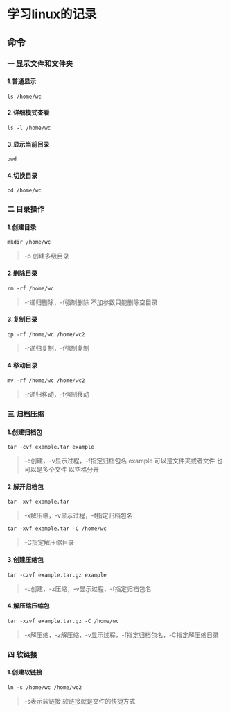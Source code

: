 # 学习linux的记录

## 命令

### 一 显示文件和文件夹

#### 1.普通显示  

`ls /home/wc`

#### 2.详细模式查看

`ls -l /home/wc`

#### 3.显示当前目录

`pwd`

#### 4.切换目录

`cd /home/wc`

### 二 目录操作

#### 1.创建目录

`mkdir /home/wc`
> -p 创建多级目录

#### 2.删除目录

`rm -rf /home/wc`
> -r递归删除，-f强制删除 不加参数只能删除空目录

#### 3.复制目录

`cp -rf /home/wc /home/wc2`
> -r递归复制，-f强制复制

#### 4.移动目录

`mv -rf /home/wc /home/wc2`
> -r递归移动，-f强制移动

### 三 归档压缩

#### 1.创建归档包

`tar -cvf example.tar example`
> -c创建，-v显示过程，-f指定归档包名
example 可以是文件夹或者文件 也可以是多个文件 以空格分开

#### 2.解开归档包

`tar -xvf example.tar`
> -x解压缩，-v显示过程，-f指定归档包名

`tar -xvf example.tar -C /home/wc`
> -C指定解压缩目录

#### 3.创建压缩包

`tar -czvf example.tar.gz example`
> -c创建，-z压缩，-v显示过程，-f指定归档包名

#### 4.解压缩压缩包

`tar -xzvf example.tar.gz -C /home/wc`
> -x解压缩，-z解压缩，-v显示过程，-f指定归档包名，-C指定解压缩目录

### 四 软链接

#### 1.创建软链接

`ln -s /home/wc /home/wc2`
> -s表示软链接 软链接就是文件的快捷方式
